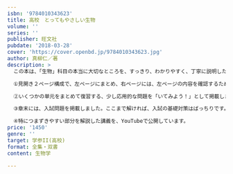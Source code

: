 ```yaml
---
isbn: '9784010343623'
title: 高校　とってもやさしい生物
volume: ''
series: ''
publisher: 旺文社
pubdate: '2018-03-28'
cover: 'https://cover.openbd.jp/9784010343623.jpg'
author: 真柳仁／著
description: >
  この本は、「生物」科目の本当に大切なところを、すっきり、わかりやすく、丁寧に説明した書き込み式の問題集です。大事な内容を、図・イラスト・表をたくさん使って分かりやすくまとめました。教科書や資料集を見なくても、この本だけで勉強が進められるようにまとめてあります。

  ①見開き２ページ構成で、左ページにまとめ、右ページには、左ページの内容を確認するための演習問題が載っているので、知識をすぐに確認することができます。

  ②いくつかの単元をまとめて復習する、少し応用的な問題を「いてみよう！」として掲載しました。

  ③章末には、入試問題を掲載しました。ここまで解ければ、入試の基礎対策はばっちりです。

  ④特につまずきやすい部分を解説した講義を、YouTubeで公開しています。
price: '1450'
genre: ''
target: 学参II(高校)
format: 全集・双書
content: 生物学

---
```

